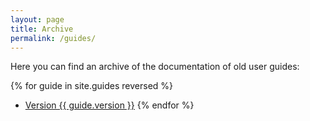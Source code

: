 ```yaml
---
layout: page
title: Archive
permalink: /guides/
---
```


Here you can find an archive of the documentation of old user guides:

{% for guide in site.guides reversed %}
* <a href="{{ guide.url | prepend: site.baseurl }}">Version {{ guide.version }}</a>
{% endfor %}
